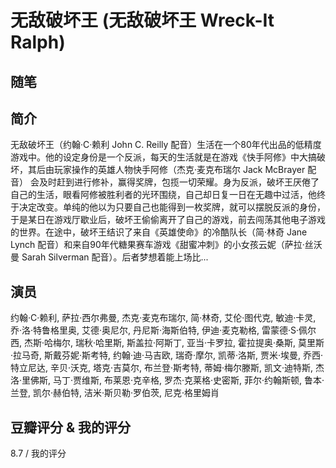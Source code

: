 # 无敌破坏王 (无敌破坏王 Wreck-It Ralph)

## 随笔

## 简介

无敌破坏王（约翰·C·赖利 John C. Reilly 配音）生活在一个80年代出品的低精度游戏中。他的设定身份是一个反派，每天的生活就是在游戏《快手阿修》中大搞破坏，其后由玩家操作的英雄人物快手阿修（杰克·麦克布瑞尔 Jack McBrayer 配音） 会及时赶到进行修补，赢得奖牌，包揽一切荣耀。身为反派，破坏王厌倦了自己的生活，眼看阿修被胜利者的光环围绕，自己却日复一日在无趣中过活，他终于决定改变。单纯的他以为只要自己也能得到一枚奖牌，就可以摆脱反派的身份，于是某日在游戏厅歇业后，破坏王偷偷离开了自己的游戏，前去闯荡其他电子游戏的世界。在途中，破坏王结识了来自《英雄使命》的冷酷队长（简·林奇 Jane Lynch 配音）和来自90年代糖果赛车游戏《甜蜜冲刺》的小女孩云妮（萨拉·丝沃曼 Sarah Silverman 配音）。后者梦想着能上场比...

## 演员

约翰·C·赖利, 萨拉·西尔弗曼, 杰克·麦克布瑞尔, 简·林奇, 艾伦·图代克, 敏迪·卡灵, 乔·洛·特鲁格里奥, 艾德·奥尼尔, 丹尼斯·海斯伯特, 伊迪·麦克勒格, 雷蒙德·S·佩尔西, 杰斯·哈梅尔, 瑞秋·哈里斯, 斯盖拉·阿斯丁, 亚当·卡罗拉, 霍拉提奥·桑斯, 莫里斯·拉马奇, 斯戴芬妮·斯考特, 约翰·迪·马吉欧, 瑞奇·摩尔, 凯蒂·洛斯, 贾米·埃曼, 乔西·特立尼达, 辛贝·沃克, 塔克·吉莫尔, 布兰登·斯考特, 蒂姆·梅尔滕斯, 凯文·迪特斯, 杰洛·里佛斯, 马丁·贾维斯, 布莱恩·克辛格, 罗杰·克莱格·史密斯, 菲尔·约翰斯顿, 鲁本·兰登, 凯尔·赫伯特, 洁米·斯贝勒·罗伯茨, 尼克·格里姆肖

## 豆瓣评分 & 我的评分

8.7 / 我的评分
